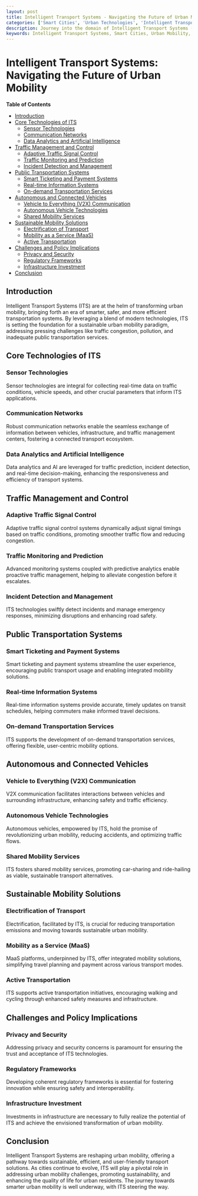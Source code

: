 ```yaml
---
layout: post
title: Intelligent Transport Systems - Navigating the Future of Urban Mobility
categories: ['Smart Cities', 'Urban Technologies', 'Intelligent Transport Systems', 'Urban Mobility', 'Traffic Management']
description: Journey into the domain of Intelligent Transport Systems (ITS) and discover how they are redefining urban mobility, enhancing traffic management, and paving the way towards sustainable, smart cities. Explore the technologies, strategies, and applications that are propelling ITS to the forefront of urban innovation, and envisage the profound impact they hold for our cities.
keywords: Intelligent Transport Systems, Smart Cities, Urban Mobility, Traffic Management, Autonomous Vehicles, Public Transportation
---
```


# Intelligent Transport Systems: Navigating the Future of Urban Mobility

**Table of Contents**

- [Introduction](#introduction)
- [Core Technologies of ITS](#core-technologies-of-its)
  - [Sensor Technologies](#sensor-technologies)
  - [Communication Networks](#communication-networks)
  - [Data Analytics and Artificial Intelligence](#data-analytics-and-artificial-intelligence)
- [Traffic Management and Control](#traffic-management-and-control)
  - [Adaptive Traffic Signal Control](#adaptive-traffic-signal-control)
  - [Traffic Monitoring and Prediction](#traffic-monitoring-and-prediction)
  - [Incident Detection and Management](#incident-detection-and-management)
- [Public Transportation Systems](#public-transportation-systems)
  - [Smart Ticketing and Payment Systems](#smart-ticketing-and-payment-systems)
  - [Real-time Information Systems](#real-time-information-systems)
  - [On-demand Transportation Services](#on-demand-transportation-services)
- [Autonomous and Connected Vehicles](#autonomous-and-connected-vehicles)
  - [Vehicle to Everything (V2X) Communication](#vehicle-to-everything-v2x-communication)
  - [Autonomous Vehicle Technologies](#autonomous-vehicle-technologies)
  - [Shared Mobility Services](#shared-mobility-services)
- [Sustainable Mobility Solutions](#sustainable-mobility-solutions)
  - [Electrification of Transport](#electrification-of-transport)
  - [Mobility as a Service (MaaS)](#mobility-as-a-service-maas)
  - [Active Transportation](#active-transportation)
- [Challenges and Policy Implications](#challenges-and-policy-implications)
  - [Privacy and Security](#privacy-and-security)
  - [Regulatory Frameworks](#regulatory-frameworks)
  - [Infrastructure Investment](#infrastructure-investment)
- [Conclusion](#conclusion)

## Introduction

Intelligent Transport Systems (ITS) are at the helm of transforming urban mobility, bringing forth an era of smarter, safer, and more efficient transportation systems. By leveraging a blend of modern technologies, ITS is setting the foundation for a sustainable urban mobility paradigm, addressing pressing challenges like traffic congestion, pollution, and inadequate public transportation services.

## Core Technologies of ITS

### Sensor Technologies

Sensor technologies are integral for collecting real-time data on traffic conditions, vehicle speeds, and other crucial parameters that inform ITS applications.

### Communication Networks

Robust communication networks enable the seamless exchange of information between vehicles, infrastructure, and traffic management centers, fostering a connected transport ecosystem.

### Data Analytics and Artificial Intelligence

Data analytics and AI are leveraged for traffic prediction, incident detection, and real-time decision-making, enhancing the responsiveness and efficiency of transport systems.

## Traffic Management and Control

### Adaptive Traffic Signal Control

Adaptive traffic signal control systems dynamically adjust signal timings based on traffic conditions, promoting smoother traffic flow and reducing congestion.

### Traffic Monitoring and Prediction

Advanced monitoring systems coupled with predictive analytics enable proactive traffic management, helping to alleviate congestion before it escalates.

### Incident Detection and Management

ITS technologies swiftly detect incidents and manage emergency responses, minimizing disruptions and enhancing road safety.

## Public Transportation Systems

### Smart Ticketing and Payment Systems

Smart ticketing and payment systems streamline the user experience, encouraging public transport usage and enabling integrated mobility solutions.

### Real-time Information Systems

Real-time information systems provide accurate, timely updates on transit schedules, helping commuters make informed travel decisions.

### On-demand Transportation Services

ITS supports the development of on-demand transportation services, offering flexible, user-centric mobility options.

## Autonomous and Connected Vehicles

### Vehicle to Everything (V2X) Communication

V2X communication facilitates interactions between vehicles and surrounding infrastructure, enhancing safety and traffic efficiency.

### Autonomous Vehicle Technologies

Autonomous vehicles, empowered by ITS, hold the promise of revolutionizing urban mobility, reducing accidents, and optimizing traffic flows.

### Shared Mobility Services

ITS fosters shared mobility services, promoting car-sharing and ride-hailing as viable, sustainable transport alternatives.

## Sustainable Mobility Solutions

### Electrification of Transport

Electrification, facilitated by ITS, is crucial for reducing transportation emissions and moving towards sustainable urban mobility.

### Mobility as a Service (MaaS)

MaaS platforms, underpinned by ITS, offer integrated mobility solutions, simplifying travel planning and payment across various transport modes.

### Active Transportation

ITS supports active transportation initiatives, encouraging walking and cycling through enhanced safety measures and infrastructure.

## Challenges and Policy Implications

### Privacy and Security

Addressing privacy and security concerns is paramount for ensuring the trust and acceptance of ITS technologies.

### Regulatory Frameworks

Developing coherent regulatory frameworks is essential for fostering innovation while ensuring safety and interoperability.

### Infrastructure Investment

Investments in infrastructure are necessary to fully realize the potential of ITS and achieve the envisioned transformation of urban mobility.

## Conclusion

Intelligent Transport Systems are reshaping urban mobility, offering a pathway towards sustainable, efficient, and user-friendly transport solutions. As cities continue to evolve, ITS will play a pivotal role in addressing urban mobility challenges, promoting sustainability, and enhancing the quality of life for urban residents. The journey towards smarter urban mobility is well underway, with ITS steering the way.
